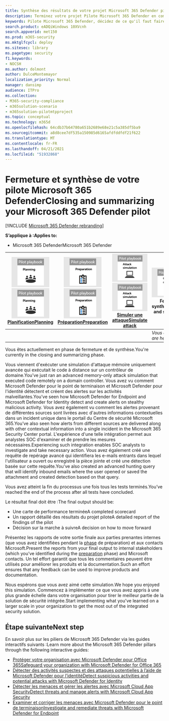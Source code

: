 ```yaml
---
title: Synthèse des résultats de votre projet Microsoft 365 Defender pilote
description: Terminez votre projet Pilote Microsoft 365 Defender en complétant votre carte de performance, en analysant les résultats de votre rapport et en déterminant comment aller de l'avant.
keywords: Pilote Microsoft 365 Defender, décidez de ce qu'il faut faire après le projet pilote Microsoft 365 Defender, ce qu'il faut faire après avoir évalué Microsoft 365 Defender en production, passer du pilote Microsoft 365 Defender au déploiement, cybersécurité, menace avancée persistante, sécurité d'entreprise, appareils, appareils, identité, utilisateurs, données, applications, incidents, enquête et correction automatisées, recherche avancée
search.product: eADQiWindows 10XVcnh
search.appverid: met150
ms.prod: m365-security
ms.mktglfcycl: deploy
ms.sitesec: library
ms.pagetype: security
f1.keywords:
- NOCSH
ms.author: dolmont
author: DulceMontemayor
localization_priority: Normal
manager: dansimp
audience: ITPro
ms.collection:
- M365-security-compliance
- m365solution-scenario
- m365solution-pilotmtpproject
ms.topic: conceptual
ms.technology: m365d
ms.openlocfilehash: 64cdb37b64780a651b2689e68e21c5a385df5ba9
ms.sourcegitcommit: a8d8cee7df535a150985d6165afdfddfdf21f622
ms.translationtype: MT
ms.contentlocale: fr-FR
ms.lasthandoff: 04/21/2021
ms.locfileid: "51932868"
---
```

# <a name="closing-and-summarizing-your-microsoft-365-defender-pilot"></a><span data-ttu-id="13326-104">Fermeture et synthèse de votre pilote Microsoft 365 Defender</span><span class="sxs-lookup"><span data-stu-id="13326-104">Closing and summarizing your Microsoft 365 Defender pilot</span></span>  

[!INCLUDE [Microsoft 365 Defender rebranding](../includes/microsoft-defender.md)]


<span data-ttu-id="13326-105">**S’applique à :**</span><span class="sxs-lookup"><span data-stu-id="13326-105">**Applies to:**</span></span>
- <span data-ttu-id="13326-106">Microsoft 365 Defender</span><span class="sxs-lookup"><span data-stu-id="13326-106">Microsoft 365 Defender</span></span>



|<span data-ttu-id="13326-107">[![Planification](../../media/phase-diagrams/1-planning.png)](m365d-pilot-plan.md)</span><span class="sxs-lookup"><span data-stu-id="13326-107">[![Planning](../../media/phase-diagrams/1-planning.png)](m365d-pilot-plan.md)</span></span><br/>[<span data-ttu-id="13326-108">Planification</span><span class="sxs-lookup"><span data-stu-id="13326-108">Planning</span></span>](m365d-pilot-plan.md) |<span data-ttu-id="13326-109">[![Préparation](../../media/phase-diagrams/2-prepare.png)](prepare-m365d-eval.md)</span><span class="sxs-lookup"><span data-stu-id="13326-109">[![Prepare](../../media/phase-diagrams/2-prepare.png)](prepare-m365d-eval.md)</span></span><br/>[<span data-ttu-id="13326-110">Préparation</span><span class="sxs-lookup"><span data-stu-id="13326-110">Preparation</span></span>](prepare-m365d-eval.md) | <span data-ttu-id="13326-111">[![Simuler une attaque](../../media/phase-diagrams/3-simluate.png)](m365d-pilot-simulate.md)</span><span class="sxs-lookup"><span data-stu-id="13326-111">[![Simulate attack](../../media/phase-diagrams/3-simluate.png)](m365d-pilot-simulate.md)</span></span><br/>[<span data-ttu-id="13326-112">Simuler une attaque</span><span class="sxs-lookup"><span data-stu-id="13326-112">Simulate attack</span></span>](m365d-pilot-simulate.md) | ![Fermer et synthétiser](../../media/phase-diagrams/4-summary.png)<br/><span data-ttu-id="13326-114">Fermer et synthétiser</span><span class="sxs-lookup"><span data-stu-id="13326-114">Close and summarize</span></span>|
|--|--|--|--|
|| | |<span data-ttu-id="13326-115">*Vous êtes là !*</span><span class="sxs-lookup"><span data-stu-id="13326-115">*You are here!*</span></span>|


<span data-ttu-id="13326-116">Vous êtes actuellement en phase de fermeture et de synthèse.</span><span class="sxs-lookup"><span data-stu-id="13326-116">You're currently in the closing and summarizing phase.</span></span>

<span data-ttu-id="13326-117">Vous viennent d'exécuter une simulation d'attaque mémoire uniquement avancée qui exécutait le code à distance sur un contrôleur de domaine.</span><span class="sxs-lookup"><span data-stu-id="13326-117">You’ve just ran an advanced memory-only attack simulation that executed code remotely on a domain controller.</span></span> <span data-ttu-id="13326-118">Vous avez vu comment Microsoft Defender pour le point de terminaison et Microsoft Defender pour l'identité détectent et créent des alertes sur les activités malveillantes.</span><span class="sxs-lookup"><span data-stu-id="13326-118">You’ve seen how Microsoft Defender for Endpoint and Microsoft Defender for Identity detect and create alerts on stealthy malicious activity.</span></span> <span data-ttu-id="13326-119">Vous avez également vu comment les alertes provenant de différentes sources sont livrées avec d'autres informations contextuelles dans un incident unique dans le portail du Centre de sécurité Microsoft 365.</span><span class="sxs-lookup"><span data-stu-id="13326-119">You’ve also seen how alerts from different sources are delivered along with other contextual information into a single incident in the Microsoft 365 Security Center portal.</span></span> <span data-ttu-id="13326-120">L'expérience d'une telle intégration permet aux analystes SOC d'examiner et de prendre les mesures nécessaires.</span><span class="sxs-lookup"><span data-stu-id="13326-120">Experiencing such integration enables SOC analysts to investigate and take necessary action.</span></span> <span data-ttu-id="13326-121">Vous avez également créé une requête de repérage avancé qui identifiera les e-mails entrants dans lequel l'utilisateur a ouvert ou enregistré la pièce jointe et créé une détection basée sur cette requête.</span><span class="sxs-lookup"><span data-stu-id="13326-121">You’ve also created an advanced hunting query that will identify inbound emails where the user opened or saved the attachment and created detection based on that query.</span></span>

<span data-ttu-id="13326-122">Vous avez atteint la fin du processus une fois tous les tests terminés.</span><span class="sxs-lookup"><span data-stu-id="13326-122">You’ve reached the end of the process after all tests have concluded.</span></span>

<span data-ttu-id="13326-123">Le résultat final doit être :</span><span class="sxs-lookup"><span data-stu-id="13326-123">The final output should be:</span></span>

- <span data-ttu-id="13326-124">Une carte de performance terminée</span><span class="sxs-lookup"><span data-stu-id="13326-124">A completed scorecard</span></span>
- <span data-ttu-id="13326-125">Un rapport détaillé des résultats du projet pilote</span><span class="sxs-lookup"><span data-stu-id="13326-125">A detailed report of the findings of the pilot</span></span>
- <span data-ttu-id="13326-126">Décision sur la marche à suivre</span><span class="sxs-lookup"><span data-stu-id="13326-126">A decision on how to move forward</span></span>

<span data-ttu-id="13326-127">Présentez les rapports de votre sortie finale aux parties prenantes internes (que vous avez identifiées pendant la [phase](./prepare-m365d-eval.md) de préparation) et aux contacts Microsoft.</span><span class="sxs-lookup"><span data-stu-id="13326-127">Present the reports from your final output to internal stakeholders (which you’ve identified during the [preparation](./prepare-m365d-eval.md) phase) and Microsoft contacts.</span></span> <span data-ttu-id="13326-128">Un tel effort garantit que tous les commentaires peuvent être utilisés pour améliorer les produits et la documentation.</span><span class="sxs-lookup"><span data-stu-id="13326-128">Such an effort ensures that any feedback can be used to improve products and documentation.</span></span>

<span data-ttu-id="13326-129">Nous espérons que vous avez aimé cette simulation.</span><span class="sxs-lookup"><span data-stu-id="13326-129">We hope you enjoyed this simulation.</span></span> <span data-ttu-id="13326-130">Commencez à implémenter ce que vous avez appris à une plus grande échelle dans votre organisation pour tirer le meilleur partie de la solution de sécurité intégrée.</span><span class="sxs-lookup"><span data-stu-id="13326-130">Start implementing what you've learned on a larger scale in your organization to get the most out of the integrated security solution.</span></span>

## <a name="next-step"></a><span data-ttu-id="13326-131">Étape suivante</span><span class="sxs-lookup"><span data-stu-id="13326-131">Next step</span></span>
<span data-ttu-id="13326-132">En savoir plus sur les piliers de Microsoft 365 Defender via les guides interactifs suivants :</span><span class="sxs-lookup"><span data-stu-id="13326-132">Learn more about the Microsoft 365 Defender pillars through the following interactive guides:</span></span>
- [<span data-ttu-id="13326-133">Protéger votre organisation avec Microsoft Defender pour Office 365</span><span class="sxs-lookup"><span data-stu-id="13326-133">Safeguard your organization with Microsoft Defender for Office 365</span></span>](https://aka.ms/O365ATP-Interactive-Guide)
- [<span data-ttu-id="13326-134">Détecter des activités suspectes et des attaques potentielles à l’aide de Microsoft Defender pour l’identité</span><span class="sxs-lookup"><span data-stu-id="13326-134">Detect suspicious activities and potential attacks with Microsoft Defender for Identity</span></span>](https://aka.ms/AATP-Interactive-Guide)
- [<span data-ttu-id="13326-135">Détecter les menaces et gérer les alertes avec Microsoft Cloud App Security</span><span class="sxs-lookup"><span data-stu-id="13326-135">Detect threats and manage alerts with Microsoft Cloud App Security</span></span>](https://aka.ms/DetectThreatsAndAlertsMCAS-InteractiveGuide)
- [<span data-ttu-id="13326-136">Examiner et corriger les menaces avec Microsoft Defender pour le point de terminaison</span><span class="sxs-lookup"><span data-stu-id="13326-136">Investigate and remediate threats with Microsoft Defender for Endpoint</span></span>](https://aka.ms/MDATP-IR-Interactive-Guide)